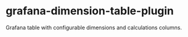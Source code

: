 # grafana-dimension-table-plugin
Grafana table with configurable dimensions and calculations columns.

